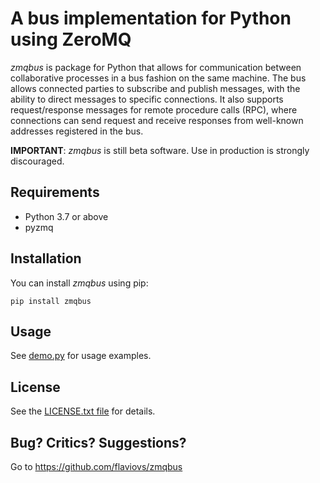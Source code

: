 A bus implementation for Python using ZeroMQ
============================================

_zmqbus_ is package for Python that allows for communication between
collaborative processes in a bus fashion on the same machine. The bus
allows connected parties to subscribe and publish messages, with the
ability to direct messages to specific connections. It also supports
request/response messages for remote procedure calls (RPC), where
connections can send request and receive responses from well-known
addresses registered in the bus.

**IMPORTANT**: _zmqbus_ is still beta software. Use in production is
strongly discouraged.


Requirements
------------

- Python 3.7 or above
- pyzmq


Installation
------------

You can install _zmqbus_ using pip:

    pip install zmqbus


Usage
-----

See [demo.py](demo.py) for usage examples.


License
-------

See the [LICENSE.txt file](LICENSE.txt) for details.


Bug? Critics? Suggestions?
--------------------------

Go to https://github.com/flaviovs/zmqbus
